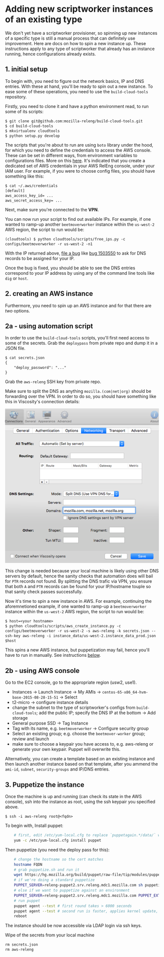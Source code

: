 # Adding new scriptworker instances of an existing type

We don't yet have a scriptworker provisioner, so spinning up new instances of a specific type is still a manual process that can definitely use improvement.  Here are docs on how to spin a new instance up. These instructions apply to any type of scriptworker that
already has an instance running, hence configurations already exists.

## 1. initial setup

To begin with, you need to figure out the network basics, IP and DNS entries. With these at hand, you'll be ready to spin out a new instance. To ease some of these operations, you need to use the `build-cloud-tools` repository.

Firstly, you need to clone it and have a python environment read, to run some of its scripts:

```
$ git clone git@github.com:mozilla-releng/build-cloud-tools.git
$ cd build-cloud-tools
$ mkvirtualenv cloudtools
$ python setup.py develop
```

The scripts that you're about to run are using `boto` library under the hood, for which you need to define the credentials to access the AWS console. These can be set in different ways, from environment variables to configurations files. More on this [here](https://boto3.amazonaws.com/v1/documentation/api/latest/guide/configuration.html#configuring-credentials).
It's indicated that you create a dedicated set of AWS credentials in your AWS RelEng console, under your IAM user. For example, if you were to choose config files, you should have something like this:

```
$ cat ~/.aws/credentials
[default]
aws_access_key_id= ...
aws_secret_access_key= ...
```

Next, make sure you're connected to the **VPN**.

You can now run your script to find out available IPs. For example, if one wanted to ramp-up another `beetmoverworker` instance within the `us-west-2` AWS region, the script to run would be:

```
(cloudtools) $ python cloudtools/scripts/free_ips.py -c configs/beetmoverworker -r us-west-2 -n1
```

With the IP returned above, [file a bug](https://bugzilla.mozilla.org/enter_bug.cgi?product=Infrastructure%20%26%20Operations&component=DNS%20and%20Domain%20Registration)
like [bug 1503550](https://bugzilla.mozilla.org/show_bug.cgi?id=1503550) to ask for DNS records to be assigned for your IP.

Once the bug is fixed, you should be able to see the DNS entries correspond to your IP address by using any of the command line tools like `dig` or `host`.

## 2. creating an AWS instance

Furthermore, you need to spin up an AWS instance and for that there are *two* options.

## 2a - using automation script

In order to use the `build-cloud-tools` scripts, you'll first need access to some of the secrets.
Grab the `deploypass` from private repo and dump it in a JSON file.
```
$ cat secrets.json
{
    "deploy_password": "..."
}
```
Grab the `aws-releng` SSH key from private repo.

Make sure to split the DNS as anything `mozilla.(com|net|org)` should be forwarding over the VPN. In order to do so, you should have something like this in Viscosity's connection details:

![DNS split in VPN](_static/dns.png?raw=true)

This change is needed because your local machine is likely using other DNS servers by default, hence the sanity checks that automation does will bail for `PTR` records not found. By splitting the DNS trafic via VPN, you ensure that
both `A` and `PTR` records can be found for your IP/hostname touple so that sanity check passes successfully.

Now it's time to spin a new instance in AWS. For example, continuing the aforemnetioned example, if one wanted to ramp-up a `beetmoverworker` instance within the `us-west-2` AWS region, the script to run would be:
```
$ host=<your hostname>
$ python cloudtools/scripts/aws_create_instance.py -c configs/beetmoverworker -r us-west-2 -s aws-releng -k secrets.json --ssh-key aws-releng -i instance_data/us-west-2.instance_data_prod.json $host
```

This spins a new AWS instance, but puppetization may fail, hence you'll have to run in manually. See instructions [below](#puppet).

## 2b - using AWS console

Go to the EC2 console, go to the appropriate region (usw2, use1).

- Instances -> Launch Instance -> My AMIs -> `centos-65-x86_64-hvm-base-2015-08-28-15-51` -> Select
- t2-micro -> configure instance details
- change the subnet to the type of scriptworker's configs from `build-cloud-tools`; add the public IP; specify the DNS IP at the bottom -> Add storage
- General purpose SSD -> Tag Instance
- Tag with its name, e.g. `beetmoverworker` -> Configure security group
- Select an existing group; e.g. choose the `beetmover-worker` group; review and launch
- make sure to choose a keypair you have access to, e.g. aws-releng or generate your own keypair.  Puppet will overwrite this.

Alternatively, you can create a template based on an existing instance and then launch another instance based on that template, after you ammend the `ami-id`, `subnet`, `security-groups` and IP/DNS entries.


## 3. Puppetize the instance

Once the machine is up and running (can check its state in the AWS console), ssh into the instance as root, using the ssh keypair you specified above.
```
$ ssh -i aws-releng root@<fqdn>
```

To begin with, Install puppet:

```bash
    # first, edit /etc/yum-local.cfg to replace `puppetagain.*/data/` with `releng-puppet2.srv.releng.mdc1.mozilla.com`
    yum -c /etc/yum-local.cfg install puppet
```

Then puppetize (you need the deploy pass for this):

```bash
    # change the hostname so the cert matches
    hostname FQDN
    # grab puppetize.sh and run it
    wget https://hg.mozilla.org/build/puppet/raw-file/tip/modules/puppet/files/puppetize.sh
    # if we're doing a standard puppetize
    PUPPET_SERVER=releng-puppet2.srv.releng.mdc1.mozilla.com sh puppetize.sh
    # else if we want to puppetize against an environment
    PUPPET_SERVER=releng-puppet2.srv.releng.mdc1.mozilla.com PUPPET_EXTRA_OPTIONS="--environment=USER" sh puppetize.sh
    # run puppet
    puppet agent --test # first round takes > 6000 seconds
    puppet agent --test # second run is faster, applies kernel update, requires reboot afterwards
    reboot
```
The instance should be now accessible via LDAP login via ssh keys.

Wipe of the secrets from your local machine
```
rm secrets.json
rm aws-releng
```

